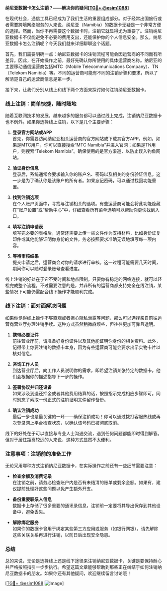 **纳尼亚数据卡怎么注销？——解决你的疑问[[TG💪+ @esim1088](https://t.me/s/esim1088)]**

在现代社会，通信工具已经成为了我们生活的重要组成部分。对于经常出国旅行或者需要跨境网络服务的人来说，纳尼亚（Namibia）的数据卡无疑是一个非常方便的选择。然而，当你不再需要这个数据卡时，注销它就显得尤为重要了。注销纳尼亚数据卡不仅能避免不必要的费用支出，还能保护你的个人信息安全。那么，纳尼亚数据卡怎么注销呢？今天我们就来详细聊聊这个话题。

首先，我们需要明确一点：纳尼亚数据卡的注销流程可能会因运营商的不同而有所差异。因此，在开始操作之前，最好先确认你所使用的具体运营商名称。纳尼亚的主要移动通信运营商包括MTC（Mobile Telecommunications Company）、TN（Telekom Namibia）等。不同的运营商可能有不同的注销步骤和要求，所以了解清楚自己的运营商信息是第一步。

接下来，让我们分别从线上和线下两个方面来探讨如何注销纳尼亚数据卡。

### 线上注销：简单快捷，随时随地

随着互联网技术的发展，越来越多的服务都可以通过线上完成，注销纳尼亚数据卡也不例外。如果你选择线上注销，以下是几个主要步骤：

1. **登录官方网站或APP**  
   首先，你需要访问纳尼亚相关运营商的官方网站或下载其官方APP。例如，如果是MTC用户，你可以直接搜索“MTC Namibia”并进入官网；如果是TN用户，则搜索“Telekom Namibia”。确保使用的是官方渠道，以防止误入钓鱼网站。

2. **验证身份信息**  
   登录后，系统通常会要求输入你的账户名、密码以及相关的身份验证信息。这一步是为了确认你是该账户的所有者。如果忘记密码，可以通过找回功能重置。

3. **找到注销选项**  
   在个人账户页面中，寻找与注销相关的选项。有些运营商可能会将此功能隐藏在“账户设置”或“帮助中心”中，仔细查看所有菜单选项可以帮助你更快找到入口。

4. **填写注销申请表**  
   填写完必要的表格后，通常还需要上传一些文件作为支持材料，比如身份证复印件或其他能够证明你身份的文件。务必按照要求准确无误地填写每一项内容。

5. **等待审核结果**  
   提交申请之后，运营商会对你的请求进行审核。这一过程可能需要几天时间，期间你可以随时登录账号查看进度。

线上注销的好处在于它不受时间和地点限制，只要你有稳定的网络连接，就可以轻松完成整个流程。不过需要注意的是，并非所有的运营商都支持完全在线注销，某些情况下可能仍需配合线下操作才能顺利完成。

### 线下注销：面对面解决问题

如果你觉得线上操作不够直观或者担心隐私泄露等问题，那么可以选择亲自前往运营商营业厅办理注销手续。这种方式虽然稍微麻烦些，但往往更加可靠且透明。

1. **携带必要证件**  
   前往营业厅前，请准备好身份证件以及其他能证明你身份的相关资料。此外，记得带上你要注销的数据卡本身，因为有些运营商可能会要求出示实物卡片以核对信息。

2. **咨询工作人员**  
   到达营业厅后，向工作人员说明你的需求，即希望注销某张特定的数据卡。他们会根据你的描述指导下一步的操作。

3. **签署协议并归还设备**  
   如果涉及到退还押金或者其他费用结算的话，按照指示完成相应步骤即可。同时别忘了索取一份正式的注销证明文件留作备份。

4. **确认注销成功**  
   最后一步也是最关键的一环——确保注销成功！你可以通过拨打客服热线或再次登录网上平台检查状态，以确认该号码已被彻底取消。

线下的好处在于可以直接与专业人士沟通交流，遇到任何问题都能即时得到解答。但对于居住距离较远的人来说，这种方式显然不太便利。

### 注意事项：注销前的准备工作

无论采用哪种方式注销纳尼亚数据卡，在实际操作之前还有一些细节需要注意：

- **检查余额及消费记录**  
  在注销之前，请务必检查账户内是否有未结清的账单或剩余金额。如果有，建议提前处理好这些问题以免产生额外开支。

- **备份重要联系人信息**  
  数据卡上存储了很多重要的通讯录信息，注销前一定要将其导出保存到其他设备中，避免丢失。

- **解除绑定服务**  
  如果你的数据卡曾用于绑定某些第三方应用或服务（如银行网银），请先解除这些关联关系再进行注销，以防日后出现安全隐患。

### 总结

总的来说，无论是选择线上还是线下途径来注销纳尼亚数据卡，关键是要保持耐心并严格按照指引一步步执行。希望这篇文章能够帮助到那些正在纠结于如何注销纳尼亚数据卡的朋友。如果你还有其他疑问，欢迎继续留言讨论哦！

[[TG💪+ @esim1088](https://t.me/s/esim1088) ![Image](https://i.postimg.cc/4NQfJmqS/Snipaste-2025-05-13-00-14-12.png)]